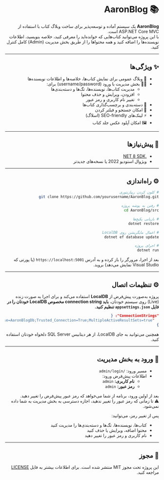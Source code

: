 
<div dir="rtl">

# 📚 AaronBlog

**AaronBlog** یک سیستم آماده و توسعه‌پذیر برای ساخت وبلاگ کتاب با استفاده از ASP.NET Core MVC است.  
با این پروژه می‌توانید کتاب‌هایی که خوانده‌اید را معرفی کنید، خلاصه بنویسید، اطلاعات نویسنده‌ها را اضافه کنید و همه محتواها را از طریق بخش مدیریت (Admin) کامل کنترل کنید.

---

## ✨ ویژگی‌ها

- 📝 وبلاگ عمومی برای نمایش کتاب‌ها، خلاصه‌ها و اطلاعات نویسنده‌ها
- 🧑‍💼 بخش مدیریت با ورود (username/password) برای:
  - مدیریت کتاب‌ها، نویسنده‌ها، تگ‌ها و دسته‌بندی‌ها
  - افزودن، ویرایش و حذف محتوا
  - تغییر نام کاربری و رمز عبور
- 🔖 دسته‌بندی و برچسب‌گذاری کتاب‌ها
- 🔎 امکان جستجو و فیلتر کردن
- ⚡ لینک‌های SEO-friendly (اسلاگ)
- 🖼 امکان آپلود عکس جلد کتاب

---

## 🚀 پیش‌نیازها

- [.NET 8 SDK](https://dotnet.microsoft.com/download)
- ویژوال استودیو 2022 یا نسخه‌های جدیدتر

---

## ⚙️ راه‌اندازی

```bash
# کلون کردن ریپازیتوری
git clone https://github.com/yourusername/AaronBlog.git

# رفتن به پوشه پروژه
cd AaronBlog/src

# بازیابی پکیج‌ها
dotnet restore

# اعمال مایگریشن روی LocalDB
dotnet ef database update

# اجرای پروژه
dotnet run
```

بعد از اجرا، مرورگر را باز کرده و به آدرس `https://localhost:5001` (یا پورتی که Visual Studio نمایش می‌دهد) بروید.

---

## ⚙️ تنظیمات اتصال

پروژه به‌صورت پیش‌فرض از **LocalDB** استفاده می‌کند و برای اجرا به صورت زنده (Live) روی سیستم خودتان، **باید connection string مخصوص LocalDB خودتان را در فایل `appsettings.json` تنظیم کنید.**

```json
"ConnectionStrings": {
  "DefaultConnection": "Server=(localdb)\\mssqllocaldb;Database=AaronBlogDb;Trusted_Connection=True;MultipleActiveResultSets=true"
}
```

همچنین می‌توانید به جای LocalDB، از هر دیتابیس SQL Server دلخواه خودتان استفاده کنید.

---

## 🔐 ورود به بخش مدیریت

- مسیر ورود: `/admin/login`
- اطلاعات پیش‌فرض ورود:
  - **نام کاربری:** `admin`
  - **رمز عبور:** `admin`

بعد از اولین ورود، برنامه از شما می‌خواهد که رمز عبور پیش‌فرض را تغییر دهید.  
⚠️ تا زمانی که رمز عبور را تغییر ندهید، اجازه دسترسی به بخش مدیریت به شما داده نمی‌شود.

پس از تغییر رمز، می‌توانید:

- کتاب‌ها، نویسنده‌ها، تگ‌ها و دسته‌بندی‌ها را مدیریت کنید
- محتوا اضافه، ویرایش یا حذف کنید
- نام کاربری و رمز عبور را تغییر دهید

---

## 🪪 مجوز

این پروژه تحت مجوز MIT منتشر شده است. برای اطلاعات بیشتر به فایل [LICENSE](LICENSE) مراجعه کنید.

</div>
